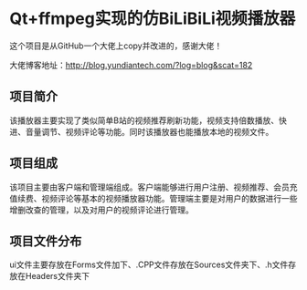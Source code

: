 # Qt+ffmpeg实现的仿BiLiBiLi视频播放器

这个项目是从GitHub一个大佬上copy并改进的，感谢大佬！

大佬博客地址：http://blog.yundiantech.com/?log=blog&scat=182  

## 项目简介

该播放器主要实现了类似简单B站的视频推荐刷新功能，视频支持倍数播放、快进、音量调节、视频评论等功能。同时该播放器也能播放本地的视频文件。

## 项目组成

该项目主要由客户端和管理端组成。客户端能够进行用户注册、视频推荐、会员充值续费、视频评论等基本的视频播放器功能。管理端主要是对用户的数据进行一些增删改查的管理，以及对用户的视频评论进行管理。

## 项目文件分布

ui文件主要存放在Forms文件加下、.CPP文件存放在Sources文件夹下、.h文件存放在Headers文件夹下
